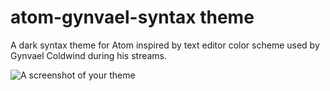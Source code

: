# atom-gynvael-syntax theme

A dark syntax theme for Atom inspired by text editor color scheme used by Gynvael Coldwind during his streams.

![A screenshot of your theme](https://f.cloud.github.com/assets/69169/2289498/4c3cb0ec-a009-11e3-8dbd-077ee11741e5.gif)

